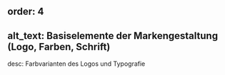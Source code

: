 order: 4
----
alt_text: Basiselemente der Markengestaltung (Logo, Farben, Schrift)
----
desc: Farbvarianten des Logos und Typografie
